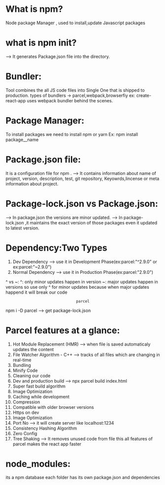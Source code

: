 # What is npm?
Node package Manager , used to install,update Javascript packages 

# what is npm init?
--> It generates Package.json file into the directory. 

# Bundler:
Tool combines the all JS code files into Single One that is shipped to production.
types of bundlers -> parcel,webpack,browserfiy
ex: create-react-app uses webpack bundler behind the scenes.

# Package Manager:
To install packages we need to install npm or yarn 
Ex: npm install package__name

# Package.json file:
It is a configuration file for npm .
--> It contains information about name of project, version, description, test, git repository, Keyowrds,lincense or meta information about project.

# Package-lock.json vs Package.json:
--> In package.json the versions are minor updated.
--> In package-lock.json ,it maintains the exact version of those packages even it updated to latest version.

# Dependency:Two Types
1. Dev Dependency --> use it in Development Phase(ex:parcel:"^2.9.0" or ex:parcel:"~2.9.0")
2. Normal Dependency --> use it in Production Phase(ex:parcel:"2.9.0")

^ vs ~:
^: only minor updates happen in version
~: major updates happen in versions
so use only ^ for minor updates because when major updates happend it will break our code

                                    parcel
npm i -D parcel --> get package-lock.json

# Parcel features at a glance:
1. Hot Module Replacement (HMR) --> when file is saved automaticaly updates the content
2. File Watcher Algorithm - C++ --> tracks of all files which are changing in real-time
3. Bundling
4. Minify Code
5. Cleaning our code
6. Dev and production build --> npx parcel build index.html
7. Super fast build algorithm
8. Image Optimization
9. Caching while development
10. Compression
11. Compatible with older browser versions
12. Https on dev 
13. Image Optimization
14. Port No --> it will create server like localhost:1234
15. Consistency Hashing Algorithm
16. Zero Config
17. Tree Shaking --> It removes unused code from file
this all features of parcel makes the react app faster

# node_modules:
its a npm database
each folder has its own package.json and dependencies
